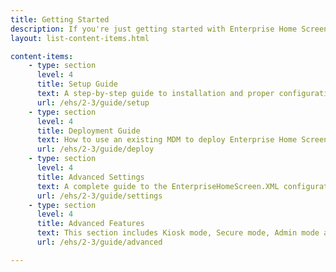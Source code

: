 ```yaml
---
title: Getting Started
description: If you're just getting started with Enterprise Home Screen, these guides will ensure a trouble-free experience from proper setup through the use of advanced features.
layout: list-content-items.html

content-items:
    - type: section
      level: 4
      title: Setup Guide
      text: A step-by-step guide to installation and proper configuration of Enterprise Home Screen on a device 
      url: /ehs/2-3/guide/setup
    - type: section
      level: 4
      title: Deployment Guide
      text: How to use an existing MDM to deploy Enterprise Home Screen to devices
      url: /ehs/2-3/guide/deploy
    - type: section
      level: 4
      title: Advanced Settings
      text: A complete guide to the EnterpriseHomeScreen.XML configuration file
      url: /ehs/2-3/guide/settings
    - type: section
      level: 4
      title: Advanced Features
      text: This section includes Kiosk mode, Secure mode, Admin mode and Certificate usage
      url: /ehs/2-3/guide/advanced

---    
```


  